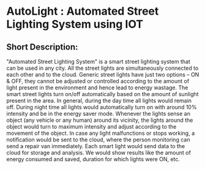 # AutoLight : Automated Street Lighting System using IOT

## Short Description:
"Automated Street Lighting System" is a smart street lighting system that can be used in any city. All the street lights are simultaneously connected to each other and to the cloud.
Generic street lights have just two options – ON & OFF, they cannot be adjusted or controlled according to the amount of light present in the environment and hence lead to energy wastage. The smart street lights turn on/off automatically based on the amount of sunlight present in the area.
In general, during the day time all lights would remain off. During night time all lights would automatically turn on with around 10% intensity and be in the energy saver mode. Whenever the lights sense an object (any vehicle or any human) around its vicinity, the lights around the object would turn to maximum intensity and adjust according to the movement of the object. In case any light malfunctions or stops working, a notification would be sent to the cloud, where the person monitoring can send a repair van immediately.
Each smart light would send data to the cloud for storage and analysis. We would show results like the amount of energy consumed and saved, duration for which lights were ON, etc.
